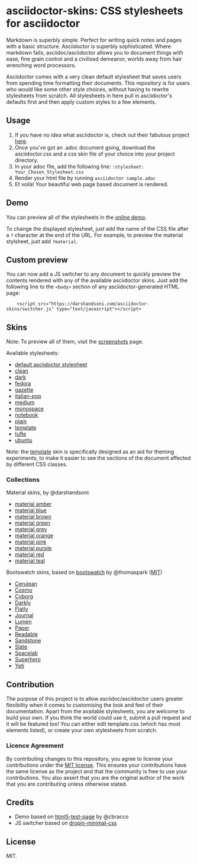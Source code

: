# asciidoctor-skins: CSS stylesheets for asciidoctor

Markdown is superbly simple. Perfect for writing quick notes and pages with a basic structure. Asciidoctor is superbly sophisticated. Where markdown fails, asciidoc/asciidoctor allows you to document things with ease, fine grain control and a civilised demeanor, worlds away from hair wrenching word processors.

Asciidoctor comes with a very clean default stylesheet that saves users from spending time formatting their documents. This repository is for users who would like some other style choices, without having to rewrite stylesheets from scratch. All stylesheets in here pull in asciidoctor's defaults first and then apply custom styles to a few elements.

## Usage

1. If you have no idea what asciidoctor is, check out their fabulous project [here](https://asciidoctor.org/).
2. Once you've got an .adoc document going, download the asciidoctor.css and a css skin file of your choice into your project directory.
3. In your adoc file, add the following line: `:stylesheet: Your_Chosen_Stylesheet.css`
4. Render your html file by running `asciidoctor sample.adoc`
5. Et voilà! Your beautiful web page based document is rendered.

## Demo

You can preview all of the stylesheets in the [online demo](https://darshandsoni.com/asciidoctor-skins).

To change the displayed stylesheet, just add the name of the CSS file after a `?` character at the end of the URL. For example, to preview the material stylsheet, just add `?material`.

## Custom preview

You can now add a JS switcher to any document to quickly preview the contents rendered with any of the available asciidoctor skins. Just add the following line to the `<body>` section of any asciidoctor-generated HTML page:

        <script src="https://darshandsoni.com/asciidoctor-skins/switcher.js" type="text/javascript"></script>

## Skins

Note: To preview all of them, visit the [screenshots](https://darshandsoni.com/asciidoctor-skins/screenshots/) page.

Available stylesheets:

* [default asciidoctor stylesheet](https://darshandsoni.com/asciidoctor-skins/?asciidoctor)
* [clean](https://darshandsoni.com/asciidoctor-skins/?clean)
* [dark](https://darshandsoni.com/asciidoctor-skins/?dark)
* [fedora](https://darshandsoni.com/asciidoctor-skins/?fedora)
* [gazette](https://darshandsoni.com/asciidoctor-skins/?gazette)
* [italian-pop](https://darshandsoni.com/asciidoctor-skins/?italian-pop)
* [medium](https://darshandsoni.com/asciidoctor-skins/?medium)
* [monospace](https://darshandsoni.com/asciidoctor-skins/?monospace)
* [notebook](https://darshandsoni.com/asciidoctor-skins/?notebook)
* [plain](https://darshandsoni.com/asciidoctor-skins/?plain)
* [template](https://darshandsoni.com/asciidoctor-skins/?template)
* [tufte](https://darshandsoni.com/asciidoctor-skins/?tufte)
* [ubuntu](https://darshandsoni.com/asciidoctor-skins/?ubuntu)

Note: the [template](https://darshandsoni.com/asciidoctor-skins/?template) skin is specifically designed as an aid for theming experiments, to make it easier to see the sections of the document affected by different CSS classes.

### Collections

Material skins, by @darshandsoni:

* [material amber](https://darshandsoni.com/asciidoctor-skins/?material-amber)
* [material blue](https://darshandsoni.com/asciidoctor-skins/?material-blue)
* [material brown](https://darshandsoni.com/asciidoctor-skins/?material-brown)
* [material green](https://darshandsoni.com/asciidoctor-skins/?material-green)
* [material grey](https://darshandsoni.com/asciidoctor-skins/?material-grey)
* [material orange](https://darshandsoni.com/asciidoctor-skins/?material-orange)
* [material pink](https://darshandsoni.com/asciidoctor-skins/?material-pink)
* [material purple](https://darshandsoni.com/asciidoctor-skins/?material-purple)
* [material red](https://darshandsoni.com/asciidoctor-skins/?material-red)
* [material teal](https://darshandsoni.com/asciidoctor-skins/?material-teal)

Bootswatch skins, based on [bootswatch](https://github.com/thomaspark/bootswatch/) by @thomaspark ([MIT](https://github.com/thomaspark/bootswatch/blob/gh-pages/LICENSE))

* [Cerulean](https://bootswatch.com/cerulean/)
* [Cosmo](https://bootswatch.com/cosmo/)
* [Cyborg](https://bootswatch.com/cyborg/)
* [Darkly](https://bootswatch.com/darkly/)
* [Flatly](https://bootswatch.com/flatly/)
* [Journal](https://bootswatch.com/journal/)
* [Lumen](https://bootswatch.com/lumen/)
* [Paper](https://bootswatch.com/paper/)
* [Readable](https://bootswatch.com/readable/)
* [Sandstone](https://bootswatch.com/sandstone/)
* [Slate](https://bootswatch.com/slate/)
* [Spacelab](https://bootswatch.com/spacelab/)
* [Superhero](https://bootswatch.com/superhero/)
* [Yeti](https://bootswatch.com/yeti/)

## Contribution

The purpose of this project is to allow asciidoc/asciidoctor users greater flexibility when it comes to customising the look and feel of their documentation. Apart from the available stylesheets, you are welcome to build your own. If you think the world could use it, submit a pull request and it will be featured too!
You can either edit template.css (which has most elements listed), or create your own stylesheets from scratch.

### Licence Agreement

By contributing changes to this repository, you agree to license your contributions under the [MIT license](https://github.com/darshandsoni/asciidoctor-skins/blob/gh-pages/LICENSE). This ensures your contributions have the same license as the project and that the community is free to use your contributions. You also assert that you are the original author of the work that you are contributing unless otherwise stated.

## Credits

* Demo based on [html5-test-page](https://github.com/cbracco/html5-test-page) by @cbracco
* JS switcher based on [dropin-minimal-css](https://github.com/dohliam/dropin-minimal-css)

## License

MIT.
